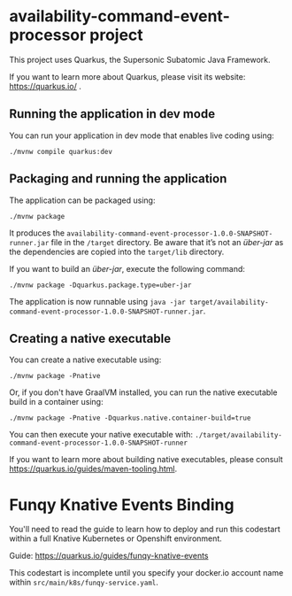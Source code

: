 # availability-command-event-processor project

This project uses Quarkus, the Supersonic Subatomic Java Framework.

If you want to learn more about Quarkus, please visit its website: https://quarkus.io/ .

## Running the application in dev mode

You can run your application in dev mode that enables live coding using:
```shell script
./mvnw compile quarkus:dev
```

## Packaging and running the application

The application can be packaged using:
```shell script
./mvnw package
```
It produces the `availability-command-event-processor-1.0.0-SNAPSHOT-runner.jar` file in the `/target` directory.
Be aware that it’s not an _über-jar_ as the dependencies are copied into the `target/lib` directory.

If you want to build an _über-jar_, execute the following command:
```shell script
./mvnw package -Dquarkus.package.type=uber-jar
```

The application is now runnable using `java -jar target/availability-command-event-processor-1.0.0-SNAPSHOT-runner.jar`.

## Creating a native executable

You can create a native executable using: 
```shell script
./mvnw package -Pnative
```

Or, if you don't have GraalVM installed, you can run the native executable build in a container using: 
```shell script
./mvnw package -Pnative -Dquarkus.native.container-build=true
```

You can then execute your native executable with: `./target/availability-command-event-processor-1.0.0-SNAPSHOT-runner`

If you want to learn more about building native executables, please consult https://quarkus.io/guides/maven-tooling.html.

# Funqy Knative Events Binding

You'll need to read the guide to learn how to deploy and run this codestart within a full Knative Kubernetes or Openshift
environment.

Guide: https://quarkus.io/guides/funqy-knative-events

This codestart is incomplete until you specify your docker.io account name within `src/main/k8s/funqy-service.yaml`.


